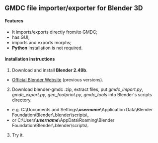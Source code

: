 ## GMDC file importer/exporter for Blender 3D

#### Features
- It imports/exports directly from/to GMDC;
- has GUI;
- imports and exports morphs;
- **Python** installation is not required.

#### Installation instructions
1. Download and install **Blender 2.49b**.
  * [Official Blender Website](https://download.blender.org/release/Blender2.49b/) (previous versions).
2. Download blender-gmdc .zip, extract files, put *gmdc_import.py*, *gmdc_export.py*, *gen_footprint.py*, *gmdc_tools* into Blender's scripts directory.
  * e.g. C:\\Documents and Settings\\**_username_**\\Application Data\\Blender Foundation\\Blender\\.blender\\scripts\\,
  * or C:\\Users\\**_username_**\\AppData\\Roaming\\Blender Foundation\\Blender\\.blender\\scripts\\.
3. Try it.
